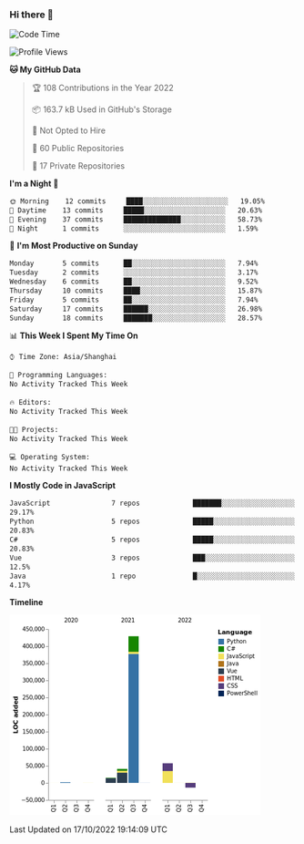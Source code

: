 ### Hi there 👋
<!--START_SECTION:waka-->
![Code Time](http://img.shields.io/badge/Code%20Time-234%20hrs%2036%20mins-blue)

![Profile Views](http://img.shields.io/badge/Profile%20Views-0-blue)

**🐱 My GitHub Data** 

> 🏆 108 Contributions in the Year 2022
 > 
> 📦 163.7 kB Used in GitHub's Storage 
 > 
> 🚫 Not Opted to Hire
 > 
> 📜 60 Public Repositories 
 > 
> 🔑 17 Private Repositories  
 > 
**I'm a Night 🦉** 

```text
🌞 Morning    12 commits     ████░░░░░░░░░░░░░░░░░░░░░   19.05% 
🌆 Daytime    13 commits     █████░░░░░░░░░░░░░░░░░░░░   20.63% 
🌃 Evening    37 commits     ██████████████░░░░░░░░░░░   58.73% 
🌙 Night      1 commits      ░░░░░░░░░░░░░░░░░░░░░░░░░   1.59%

```
📅 **I'm Most Productive on Sunday** 

```text
Monday       5 commits      ██░░░░░░░░░░░░░░░░░░░░░░░   7.94% 
Tuesday      2 commits      ░░░░░░░░░░░░░░░░░░░░░░░░░   3.17% 
Wednesday    6 commits      ██░░░░░░░░░░░░░░░░░░░░░░░   9.52% 
Thursday     10 commits     ████░░░░░░░░░░░░░░░░░░░░░   15.87% 
Friday       5 commits      ██░░░░░░░░░░░░░░░░░░░░░░░   7.94% 
Saturday     17 commits     ██████░░░░░░░░░░░░░░░░░░░   26.98% 
Sunday       18 commits     ███████░░░░░░░░░░░░░░░░░░   28.57%

```


📊 **This Week I Spent My Time On** 

```text
⌚︎ Time Zone: Asia/Shanghai

💬 Programming Languages: 
No Activity Tracked This Week

🔥 Editors: 
No Activity Tracked This Week

🐱‍💻 Projects: 
No Activity Tracked This Week

💻 Operating System: 
No Activity Tracked This Week

```

**I Mostly Code in JavaScript** 

```text
JavaScript               7 repos             ███████░░░░░░░░░░░░░░░░░░   29.17% 
Python                   5 repos             █████░░░░░░░░░░░░░░░░░░░░   20.83% 
C#                       5 repos             █████░░░░░░░░░░░░░░░░░░░░   20.83% 
Vue                      3 repos             ███░░░░░░░░░░░░░░░░░░░░░░   12.5% 
Java                     1 repo              █░░░░░░░░░░░░░░░░░░░░░░░░   4.17%

```


**Timeline**

![Chart not found](https://raw.githubusercontent.com/cesaryuan/cesaryuan/main/charts/bar_graph.png) 


 Last Updated on 17/10/2022 19:14:09 UTC
<!--END_SECTION:waka-->

<!--
**cesaryuan/Cesaryuan** is a ✨ _special_ ✨ repository because its `README.md` (this file) appears on your GitHub profile.

Here are some ideas to get you started:

- 🔭 I’m currently working on ...
- 🌱 I’m currently learning ...
- 👯 I’m looking to collaborate on ...
- 🤔 I’m looking for help with ...
- 💬 Ask me about ...
- 📫 How to reach me: ...
- 😄 Pronouns: ...
- ⚡ Fun fact: ...
-->
